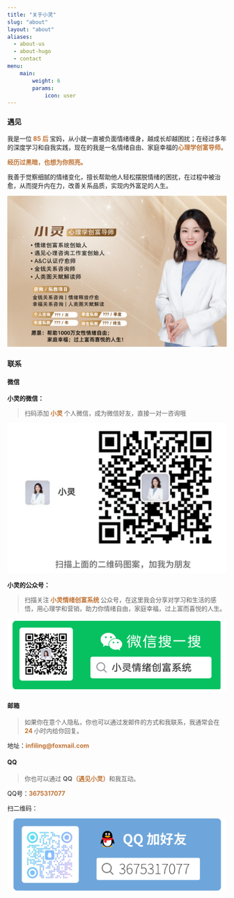 ```yaml
---
title: "关于小灵"
slug: "about"
layout: "about"
aliases:
  - about-us
  - about-hugo
  - contact
menu:
    main: 
        weight: 6
        params:
            icon: user
---
```


### 遇见

我是一位<span  style="color: #bf7334; font-weight: bold;"> 85 后 </span>宝妈，从小就一直被负面情绪缠身，越成长却越困扰；在经过多年的深度学习和自我实践，现在的我是一名情绪自由、家庭幸福的<span  style="color: #bf7334; font-weight: bold;">心理学创富导师。</span>

<span  style="color: #bf7334; font-weight: bold;">经历过黑暗，也想为你照亮。</span>

我善于觉察细腻的情绪变化，擅长帮助他人轻松摆脱情绪的困扰，在过程中被治愈，从而提升内在力，改善关系品质，实现内外富足的人生。

![](me.jpg)

### 联系

#### 微信

**小灵的微信：**

>扫码添加<span style="color: #bf7334; font-weight: bold;"> 小灵 </span>个人微信，成为微信好友，直接一对一咨询哦

![](meqr.jpg)

**小灵的公众号：**

>扫描关注<span style="color: #bf7334; font-weight: bold;"> 小灵情绪创富系统 </span>公众号，在这里我会分享对学习和生活的感悟，用心理学和营销，助力你情绪自由，家庭幸福，过上富而喜悦的人生。

![](wxqr.png)

#### 邮箱

>如果你在意个人隐私，你也可以通过发邮件的方式和我联系，我通常会在<span  style="color: #bf7334; font-weight: bold;"> 24 </span>小时内给你回复。

地址：<span style="color: #bf7334; font-weight: bold;">infiling</span><span  style="color: #bf7334; font-weight: bold;">@foxmail.com</span>

#### QQ

>你也可以通过 **QQ**<span style="color: #bf7334; font-weight: bold;">（遇见小灵）</span>和我互动。

QQ号：<span style="color: #bf7334; font-weight: bold;">3675317077</span> 

扫二维码：

![](qqqr.png)
